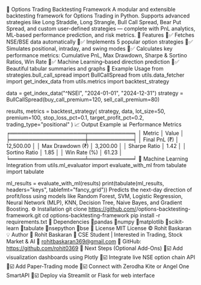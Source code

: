 🦅 Options Trading Backtesting Framework
A modular and extensible backtesting framework for Options Trading in Python. Supports advanced strategies like Long Straddle, Long Strangle, Bull Call Spread, Bear Put Spread, and custom user-defined strategies — complete with PnL analytics, ML-based performance prediction, and risk metrics.
🚀 Features
✅ Fetches NSE/BSE data automatically
✅ Implements 5 popular option strategies
✅ Simulates positional, intraday, and swing modes
✅ Calculates key performance metrics: Cumulative PnL, Max Drawdown, Sharpe & Sortino Ratios, Win Rate
✅ Machine Learning–based direction prediction
✅ Beautiful tabular summaries and graphs
🧩 Example Usage
from strategies.bull_call_spread import BullCallSpread
from utils.data_fetcher import get_index_data
from utils.metrics import backtest_strategy

data = get_index_data("^NSEI", "2024-01-01", "2024-12-31")
strategy = BullCallSpread(buy_call_premium=120, sell_call_premium=80)

results, metrics = backtest_strategy(
    strategy, data, lot_size=50, premium=100,
    stop_loss_pct=0.1, target_profit_pct=0.2,
    trading_type="positional"
)
📈 Output Example
📊 Performance Metrics
╒════════════════════╤════════════╕
│ Metric             │ Value      │
╞════════════════════╪════════════╡
│ Final PnL (₹)      │ 12,500.00  │
│ Max Drawdown (₹)   │ 3,200.00   │
│ Sharpe Ratio       │ 1.42       │
│ Sortino Ratio      │ 1.85       │
│ Win Rate (%)       │ 61.23      │
╘════════════════════╧════════════╛
🤖 Machine Learning Integration
from utils.ml_evaluator import evaluate_with_ml
from tabulate import tabulate

ml_results = evaluate_with_ml(results)
print(tabulate(ml_results, headers="keys", tablefmt="fancy_grid"))
Predicts the next-day direction of profit/loss using models like Random Forest, SVM, Logistic Regression, Neural Network (MLP), KNN, Decision Tree, Naive Bayes, and Gradient Boosting.
⚙️ Installation
git clone https://github.com/<your-username>/options-backtesting-framework.git
cd options-backtesting-framework
pip install -r requirements.txt
🧠 Dependencies
pandas
numpy
matplotlib
scikit-learn
tabulate
nsepython
bse
📜 License
MIT License © Rohit Baskaran
💡 Author
👤 Rohit Baskaran
💼 CSE Student | Interested in Trading, Stock Market & AI
📧 rohitbaskaran369@gmail.com
🌙 GitHub: https://github.com/rohit0369
🏁 Next Steps (Optional Add-Ons)
☑️ Add visualization dashboards using Plotly
☑️ Integrate live NSE option chain API
☑️ Add Paper-Trading mode
☑️ Connect with Zerodha Kite or Angel One SmartAPI
☑️ Deploy via Streamlit or Flask for web interface
